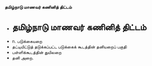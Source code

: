 **தமிழ்நாடு மாணவர் கணினித் திட்டம்**
- # தமிழ்நாடு மாணவர் கணினித் திட்டம்
- n. படுக்கையறை
- தட்டியிட்டுத் தடுக்கப்பட்ட படுக்கைக் கூடத்தின் தனியறைப் பகுதி
- பள்ளிக்கூடத்தின் துயிலறை
- தனி அறை.

